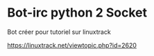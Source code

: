 # Bot-irc python 2 Socket 

Bot créer pour tutoriel sur linuxtrack 

https://linuxtrack.net/viewtopic.php?id=2620
